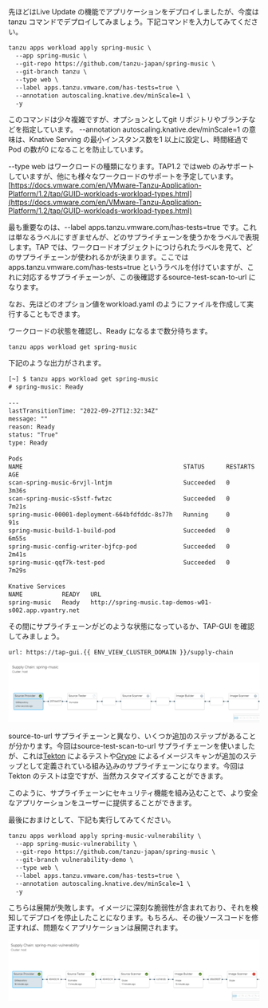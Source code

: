 先ほどはLive Update の機能でアプリケーションをデプロイしましたが、今度はtanzu コマンドでデプロイしてみましょう。下記コマンドを入力してみてください。

```execute
tanzu apps workload apply spring-music \
  --app spring-music \
  --git-repo https://github.com/tanzu-japan/spring-music \
  --git-branch tanzu \
  --type web \
  --label apps.tanzu.vmware.com/has-tests=true \
  --annotation autoscaling.knative.dev/minScale=1 \
  -y
```  
このコマンドは少々複雑ですが、オプションとしてgit リポジトリやブランチなどを指定しています。 --annotation autoscaling.knative.dev/minScale=1 の意味は、Knative Serving の最小インスタンス数を1 以上に設定し、時間経過でPod の数が0 になることを防止しています。

--type web はワークロードの種類になります。TAP1.2 ではweb のみサポートしていますが、他にも様々なワークロードのサポートを予定しています。
[https://docs.vmware.com/en/VMware-Tanzu-Application-Platform/1.2/tap/GUID-workloads-workload-types.html](https://docs.vmware.com/en/VMware-Tanzu-Application-Platform/1.2/tap/GUID-workloads-workload-types.html)

最も重要なのは、--label apps.tanzu.vmware.com/has-tests=true です。これは単なるラベルにすぎませんが、どのサプライチェーンを使うかをラベルで表現します。TAP では、ワークロードオブジェクトにつけられたラベルを見て、どのサプライチェーンが使われるかが決まります。ここではapps.tanzu.vmware.com/has-tests=true というラベルを付けていますが、これに対応するサプライチェーンが、この後確認するsource-test-scan-to-url になります。

なお、先ほどのオプション値をworkload.yaml のようにファイルを作成して実行することもできます。

ワークロードの状態を確認し、Ready になるまで数分待ちます。

```execute-2 
tanzu apps workload get spring-music
```

下記のような出力がされます。

```
[~] $ tanzu apps workload get spring-music
# spring-music: Ready

---
lastTransitionTime: "2022-09-27T12:32:34Z"
message: ""
reason: Ready
status: "True"
type: Ready

Pods
NAME                                             STATUS      RESTARTS   AGE
scan-spring-music-6rvjl-lntjm                    Succeeded   0          3m36s
scan-spring-music-s5stf-fwtzc                    Succeeded   0          7m21s
spring-music-00001-deployment-664bfdfddc-8s77h   Running     0          91s
spring-music-build-1-build-pod                   Succeeded   0          6m55s
spring-music-config-writer-bjfcp-pod             Succeeded   0          2m41s
spring-music-qqf7k-test-pod                      Succeeded   0          7m29s

Knative Services
NAME           READY   URL
spring-music   Ready   http://spring-music.tap-demos-w01-s002.app.vpantry.net
```

その間にサプライチェーンがどのような状態になっているか、TAP-GUI を確認してみましょう。

```dashboard:open-url
url: https://tap-gui.{{ ENV_VIEW_CLUSTER_DOMAIN }}/supply-chain
```

![sc-scan](images/sc-scan.png)

source-to-url サプライチェーンと異なり、いくつか追加のステップがあることが分かります。今回はsource-test-scan-to-url サプライチェーンを使いましたが、これは[Tekton](https://tekton.dev/) によるテストや[Grype](https://github.com/anchore/grype) によるイメージスキャンが追加のステップとして定義されている組み込みのサプライチェーンになります。今回はTekton のテストは空ですが、当然カスタマイズすることができます。

このように、サプライチェーンにセキュリティ機能を組み込むことで、より安全なアプリケーションをユーザーに提供することができます。

最後におまけとして、下記も実行してみてください。

```execute
tanzu apps workload apply spring-music-vulnerability \
  --app spring-music-vulnerability \
  --git-repo https://github.com/tanzu-japan/spring-music \
  --git-branch vulnerability-demo \
  --type web \
  --label apps.tanzu.vmware.com/has-tests=true \
  --annotation autoscaling.knative.dev/minScale=1 \
  -y
``` 

こちらは展開が失敗します。イメージに深刻な脆弱性が含まれており、それを検知してデプロイを停止したことになります。もちろん、その後ソースコードを修正すれば、問題なくアプリケーションは展開されます。

![sc-scan-fail](images/sc-scan-fail.png)

